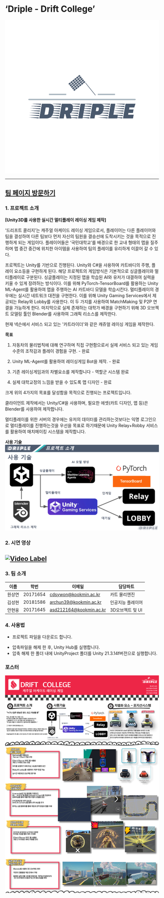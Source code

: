 # ‘Driple - Drift College’
![teamLogo](/PageAssets/img/dripple-logo-color.png)

----

## [팀 페이지 방문하기](https://kookmin-sw.github.io/capstone-2023-18)

### 1. 프로젝트 소개

**[Unity3D를 사용한 실시간 멀티플레이 레이싱 게임 제작]**

‘드리프트 콜리지’는 캐주얼 아케이드 레이싱 게임으로서, 플레이어는 다른 플레이어와 팀을 결성하여 다른 팀보다 먼저 자신의 팀원을 결승선에 도착시키는 것을 목적으로 진행하게 되는 게임이다. 플레이어들은 ‘국민대학교’를 배경으로 한 교내 형태의 맵을 질주하며 맵 중간 중간에 위치한 아이템을 사용하여 팀의 플레이를 유리하게 이끌어 갈 수 있다.

프로젝트는 Unity를 기반으로 진행된다.
Unity와 C#을 사용하여 카트바디의 주행, 플레이 요소등을 구현하게 된다. 해당 프로젝트의 게임방식은 기본적으로 싱글플레이와 멀티플레이로 구분된다. 싱글플레이는 지정된 맵을 학습된 AI와 유저가 대결하여 실력을 키울 수 있게 장려하는 방식이다. 이를 위해 PyTorch-TensorBoard를 활용하는 Unity ML-Agent를 활용하여 맵을 주행하는 AI 카트바디 모델을 학습시킨다. 멀티플레이의 경우에는 실시간 네트워크 대전을 구현한다. 이를 위해 Unity Gaming Services에서 제공되는 Relay와 Lobby를 사용한다. 이 두 가지를 사용하여 MatchMaking 및 P2P 연결을 가능하게 한다. 마지막으로 실제 존재하는 대학가 배경을 구현하기 위해 3D 오브젝트 모델링 툴인 Blender를 사용하여 그래픽 리소스를 제작한다. 

현재 넥슨에서 서비스 되고 있는 '카트라이더'와 같은 캐쥬얼 레이싱 게임을 제작한다.

**목표**

1. 자동차의 물리법칙에 대해 연구하며 직접 구현함으로서 실제 서비스 되고 있는 게임수준의 조작감과 플레이 경험을 구현. - 완료

2. Unity ML-Agent를 활용하여 레이싱게임 Bot을 제작. - 완료

3. 기존 레이싱게임과의 차별요소를 제작합니다 - 역할군 시스템 완료

4. 실제 대학교정의 느낌을 받을 수 있도록 맵 디자인 - 완료

크게 위의 4가지의 목표를 달성함을 목적으로 진행되는 프로젝트입니다.

클라이언트 제작에서는 Unity/C#을 사용하며, 필요한 에셋(카트 디자인, 맵 등)은 Blender를 사용하여 제작합니다.

멀티플레이를 위한 서버의 경우에는 유저의 데이터를 관리하는것보다는 익명 로그인으로 멀티플레이를 진행하는것을 우선을 목표로 하기때문에 Unity Relay+Robby 서비스를 활용하여 매치메이킹 시스템을 제작합니다.

**사용 기술**
![preview](/PageAssets/img/UseSkill.png)

### 2. 시연 영상

**[![Video Label](http://img.youtube.com/vi/C-_7uvCk1UU/0.jpg)](https://youtu.be/C-_7uvCk1UU)**
-

### 3. 팀 소개

| 이름 | 학번 | 이메일 | 담당파트 |
| --- | --- | --- | --- |
| 원상연 | 20171654 | cdsywon@kookmin.ac.kr | 카트 물리엔진 |
| 김성현 | 20181586 | archun39@kookmin.ac.kr | 인공지능 플레이어 |
| 안현웅 | 20171645 | asd212164@kookmin.ac.kr | 3D오브젝트 및 UI |

### 4. 사용법

- 프로젝트 파일을 다운로드 합니다.

[](https://github.com/kookmin-sw/capstone-2023-18/archive/refs/heads/master.zip)

- 압축파일을 해제 한 후, Unity Hub를 실행합니다.
- 압축 해제 한 폴더 내에 UnityProject 폴더를 Unity 21.3.14f버전으로 실행합니다.

### 포스터
![poster](/PageAssets/img/Poster.jpg)